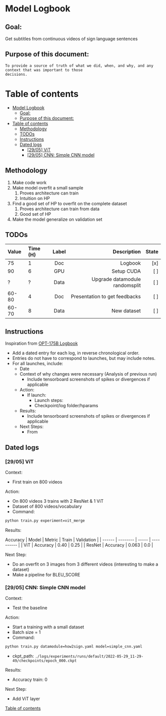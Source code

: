 # Model Logbook

## Goal:

  Get subtitles from continuous videos of sign language sentences


## Purpose of this document:

	To provide a source of truth of what we did, when, and why, and any context that was important to those
	decisions.

# Table of contents

- [Model Logbook](#model-logbook)
	- [Goal:](#goal)
	- [Purpose of this document:](#purpose-of-this-document)
- [Table of contents](#table-of-contents)
	- [Methodology](#methodology)
	- [TODOs](#todos)
	- [Instructions](#instructions)
	- [Dated logs](#dated-logs)
		- [[29/05] ViT](#2905-vit)
		- [[29/05] CNN: Simple CNN model](#2905-cnn-simple-cnn-model)


## Methodology

1. Make code work
2. Make model overfit a small sample
   1. Proves architecture can train
   2. Intuition on HP
3. Find a good set of HP to overfit on the complete dataset
   1. Proves architecture can train from data
   2. Good set of HP
4. Make the model generalize on validation set


## TODOs

| Value | Time (H) | Label |                   Description | State |
| :---- | :------- | :---: | ----------------------------: | ----: |
| 75    | 1        |  Doc  |                       Logbook |   [x] |
| 90    | 6        |  GPU  |                    Setup CUDA |   [ ] |
| ?     | ?        | Data  | Upgrade datamodule randomsplit |   [ ] |
| 60-80 | 4        |  Doc  |  Presentation to get feedbacks|   [ ] |
| 60-70 | 8        |  Data |                    New dataset|   [ ] |


## Instructions

Inspiration from [OPT-175B Logbook](https://github.com/facebookresearch/metaseq/blob/main/projects/OPT/chronicles/OPT175B_Logbook.pdf)

- Add a dated entry for each log, in reverse chronological order.
- Entries do not have to correspond to launches, but may include notes.
- For all launches, include:
  - Date
  - Context of why changes were necessary (Analysis of previous run)
    - Include tensorboard screenshots of spikes or divergences if applicable
  - Action:
    - If launch:
      - Launch steps:
      - Checkpoint/log folder/hparams
  - Results:
    - Include tensorboard screenshots of spikes or divergences if applicable
  - Next Steps:
    - From


## Dated logs


### [29/05] ViT

Context:
 - First train on 800 videos

Action:
 - On 800 videos 3 trains with 2 ResNet & 1 ViT
 - Dataset of 800 videos/vocabulary
 - Command:
```sh
python train.py experiment=vit_merge
```

Results:

Accuracy
| Model  | Metric   | Train | Validation |
| ------ | -------- | ----- | ---------- |
| ViT    | Accuracy | 0.40  | 0.25       |
| ResNet | Accuracy | 0.063 | 0.0        |


Next Step:
 - Do an overfit on 3 images from 3 different videos (interesting to make a dataset)
 - Make a pipeline for BLEU_SCORE




### [29/05] CNN: Simple CNN model

Context:
 - Test the baseline

Action:
 - Start a training with a small dataset
 - Batch size = 1
 - Command:
```sh
python train.py datamodule=how2sign.yaml model=simple_cnn.yaml
```
 - ckpt_path:
`./logs/experiments/runs/default/2022-05-29_11-29-49/checkpoints/epoch_000.ckpt`

Results:
 - Accuracy train: 0

Next Step:
 - Add ViT layer

[Table of contents](#table-of-contents)
